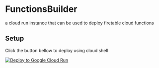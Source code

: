 # FunctionsBuilder

a cloud run instance that can be used to deploy firetable cloud functions

## Setup

Click the button bellow to deploy using cloud shell

[![Deploy to Google
Cloud Run](https://deploy.cloud.run/button.svg)](https://deploy.cloud.run/?git_repo=https://github.com/FiretableProject/FunctionsBuilder.git)
